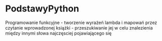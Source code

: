 # PodstawyPython

Programowanie funkcyjne - tworzenie wyrażeń lambda i mapowań przez czytanie wprowadzonej książki - przeszukiwanie jej w celu znalezienia między innymi słowa najczęsciej pojawiającego się 
